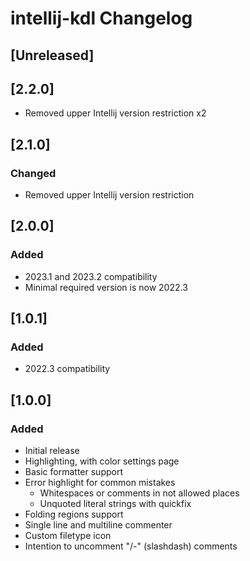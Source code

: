 # intellij-kdl Changelog

## [Unreleased]

## [2.2.0]
- Removed upper Intellij version restriction x2

## [2.1.0]
### Changed
- Removed upper Intellij version restriction

## [2.0.0]
### Added
- 2023.1 and 2023.2 compatibility
- Minimal required version is now 2022.3

## [1.0.1]
### Added
- 2022.3 compatibility

## [1.0.0]
### Added
- Initial release
- Highlighting, with color settings page
- Basic formatter support
- Error highlight for common mistakes
  - Whitespaces or comments in not allowed places
  - Unquoted literal strings with quickfix
- Folding regions support
- Single line and multiline commenter
- Custom filetype icon
- Intention to uncomment "/-" (slashdash) comments